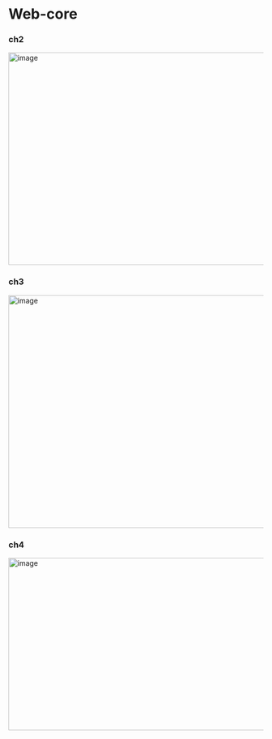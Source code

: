 # Web-core

### ch2
<img width="872" height="420" alt="image" src="https://github.com/user-attachments/assets/8482a18b-ca29-4d11-b930-7240197bf115" />

### ch3
<img width="730" height="460" alt="image" src="https://github.com/user-attachments/assets/3f8ca9f0-d055-4a9a-ac36-b5f0f239ef52" />

### ch4
<img width="934" height="341" alt="image" src="https://github.com/user-attachments/assets/d56748b8-6368-4f70-9988-ca26dc86b4e8" />
